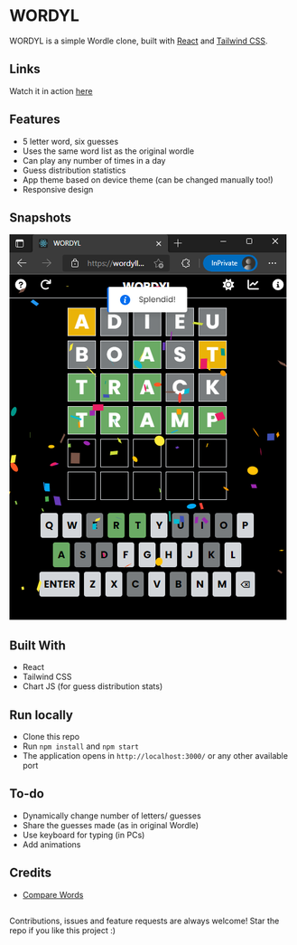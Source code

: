 # WORDYL

WORDYL is a simple Wordle clone, built with [React](https://reactjs.org/) and [Tailwind CSS](https://tailwindcss.com/).

## Links

 Watch it in action [here](https://wordyll.netlify.app/)

 ## Features
- 5 letter word, six guesses
- Uses the same word list as the original wordle
- Can play any number of times in a day
- Guess distribution statistics
- App theme based on device theme (can be changed manually too!)
- Responsive design

## Snapshots

![demo-image](./public/screenshots/wordyl.png)

## Built With

- React
- Tailwind CSS
- Chart JS (for guess distribution stats)

## Run locally

- Clone this repo
- Run `npm install` and `npm start`
- The application opens in `http://localhost:3000/` or any other available port

## To-do
- Dynamically change number of letters/ guesses
- Share the guesses made (as in original Wordle)
- Use keyboard for typing (in PCs)
- Add animations

## Credits

- [Compare Words](https://www.npmjs.com/package/compare-words)

##

Contributions, issues and feature requests are always welcome!
Star the repo if you like this project :)
